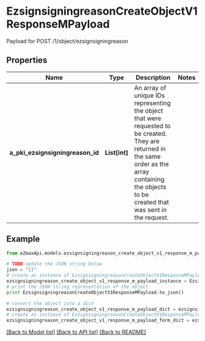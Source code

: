 # EzsignsigningreasonCreateObjectV1ResponseMPayload

Payload for POST /1/object/ezsignsigningreason

## Properties

Name | Type | Description | Notes
------------ | ------------- | ------------- | -------------
**a_pki_ezsignsigningreason_id** | **List[int]** | An array of unique IDs representing the object that were requested to be created.  They are returned in the same order as the array containing the objects to be created that was sent in the request. | 

## Example

```python
from eZmaxApi.models.ezsignsigningreason_create_object_v1_response_m_payload import EzsignsigningreasonCreateObjectV1ResponseMPayload

# TODO update the JSON string below
json = "{}"
# create an instance of EzsignsigningreasonCreateObjectV1ResponseMPayload from a JSON string
ezsignsigningreason_create_object_v1_response_m_payload_instance = EzsignsigningreasonCreateObjectV1ResponseMPayload.from_json(json)
# print the JSON string representation of the object
print EzsignsigningreasonCreateObjectV1ResponseMPayload.to_json()

# convert the object into a dict
ezsignsigningreason_create_object_v1_response_m_payload_dict = ezsignsigningreason_create_object_v1_response_m_payload_instance.to_dict()
# create an instance of EzsignsigningreasonCreateObjectV1ResponseMPayload from a dict
ezsignsigningreason_create_object_v1_response_m_payload_form_dict = ezsignsigningreason_create_object_v1_response_m_payload.from_dict(ezsignsigningreason_create_object_v1_response_m_payload_dict)
```
[[Back to Model list]](../README.md#documentation-for-models) [[Back to API list]](../README.md#documentation-for-api-endpoints) [[Back to README]](../README.md)



